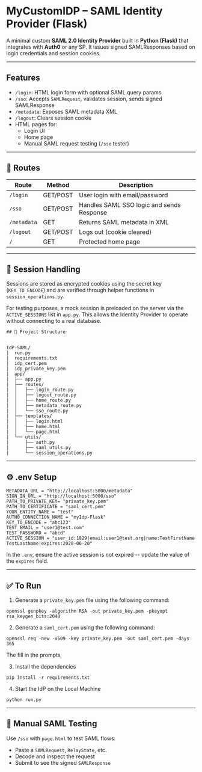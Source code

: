
# MyCustomIDP – SAML Identity Provider (Flask)

A minimal custom **SAML 2.0 Identity Provider** built in **Python (Flask)** that integrates with **Auth0** or any SP. It issues signed SAMLResponses based on login credentials and session cookies.

---

## Features

- `/login`: HTML login form with optional SAML query params
- `/sso`: Accepts `SAMLRequest`, validates session, sends signed SAMLResponse
- `/metadata`: Exposes SAML metadata XML
- `/logout`: Clears session cookie
- HTML pages for:
  - Login UI
  - Home page
  - Manual SAML request testing (`/sso` tester)

---

## 🧩 Routes

| Route        | Method | Description                                 |
|--------------|--------|---------------------------------------------|
| `/login`     | GET/POST | User login with email/password             |
| `/sso`       | GET/POST | Handles SAML SSO logic and sends Response |
| `/metadata`  | GET    | Returns SAML metadata in XML                |
| `/logout`    | GET/POST | Logs out (cookie cleared)                  |
| `/`          | GET    | Protected home page                         |

---

## 🔐 Session Handling

Sessions are stored as encrypted cookies using the secret key (`KEY_TO_ENCODE`) and are verified through helper functions in `session_operations.py`.

For testing purposes, a mock session is preloaded on the server via the `ACTIVE_SESSIONS` list in `app.py`. This allows the Identity Provider to operate without connecting to a real database.

```
## 📁 Project Structure


IdP-SAML/
|  run.py
|  requirements.txt
|  idp_cert.pem
|  idp_private_key.pem
|  app/
|  ├── app.py
|  ├── routes/
|  │   ├── login_route.py
|  │   ├── logout_route.py
|  │   ├── home_route.py
|  │   ├── metadata_route.py
|  │   └── sso_route.py
|  ├── templates/
|  │   ├── login.html
|  │   ├── home.html
|  │   └── page.html
|  └── utils/
|      ├── auth.py
|      ├── saml_utils.py
|      └── session_operations.py

```

---

## ⚙️ .env Setup

```env
METADATA_URL = "http://localhost:5000/metadata"
SIGN_IN_URL = "http://localhost:5000/sso"
PATH_TO_PRIVATE_KEY= "private_key.pem"
PATH_TO_CERTIFICATE = "saml_cert.pem"
YOUR_ENTITY_NAME = "test"
AUTH0_CONNECTION_NAME = "myIdp-Flask"
KEY_TO_ENCODE = "abc123"
TEST_EMAIL = "user1@test.com"
TEST_PASSWORD = "abcd"
ACTIVE_SESSION = "user_id:1829|email:user1@test.org|name:TestFirstName TestLastName|expires:2028-06-20"
```
In the `.env`, ensure the active session is not expired -- update the value of the `expires` field.

---

## ✅ To Run

1. Generate a `private_key.pem` file using the following command:
```
openssl genpkey -algorithm RSA -out private_key.pem -pkeyopt rsa_keygen_bits:2048
```

2. Generate a `saml_cert.pem` using the following command:
```
openssl req -new -x509 -key private_key.pem -out saml_cert.pem -days 365
```
The fill in the prompts

3. Install the dependencies
```
pip install -r requirements.txt
```

4. Start the IdP on the Local Machine
```
python run.py
```

---

## 🧪 Manual SAML Testing

Use `/sso` with `page.html` to test SAML flows:
- Paste a `SAMLRequest`, `RelayState`, etc.
- Decode and inspect the request
- Submit to see the signed `SAMLResponse`
